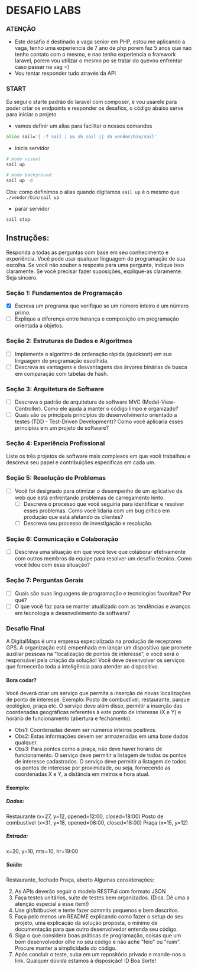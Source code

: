 # DESAFIO LABS
### ATENÇÃO
* Este desafio é destinado a vaga senior em PHP, estou me aplicando a vaga, tenho uma experiencia de 7 ano de php porem faz 5 anos que nao tenho contato com o mesmo, e nao tenho experiencia o framwork laravel, porem vou utilizar o mesmo po se tratar do quevou enfrentar caso passar na vag =)
* Vou tentar responder tudo através da API
### START 
Eu segui o starte padrão do laravel com composer, e vou usarele para poder criar os endpoints e responder os desafios, o código abaixo serve para iniciar o projeto
- vamos definir um alias para facilitar o nossos comandos
```bash
alias sail='[ -f sail ] && sh sail || sh vendor/bin/sail'
```
- inicia servidor
```bash
# modo visual
sail up

# modo background
sail up -d
```
Obs: como definimos o alias quando digitamos `sail up` é o mesmo que  `./vendor/bin/sail up`
- parar servidor
```bash
sail stop
```

## Instruções:
Responda a todas as perguntas com base em seu conhecimento e experiência. Você pode usar qualquer linguagem de programação de sua escolha.
Se você não souber a resposta para uma pergunta, indique isso claramente. Se você precisar fazer suposições, explique-as claramente.
Seja sincero.

###  Seção 1: Fundamentos de Programação
-[X] Escreva um programa que verifique se um número inteiro é um número primo. 
-[ ] Explique a diferença entre herança e composição em programação orientada a objetos. 

### Seção 2: Estruturas de Dados e Algoritmos
-[ ] Implemente o algoritmo de ordenação rápida (quicksort) em sua linguagem de programação escolhida.
-[ ] Descreva as vantagens e desvantagens das árvores binárias de busca em comparação com tabelas de hash.

### Seção 3: Arquitetura de Software
-[ ] Descreva o padrão de arquitetura de software MVC (Model-View-Controller). Como ele ajuda a manter o código limpo e organizado?
-[ ] Quais são os principais princípios do desenvolvimento orientado a testes (TDD - Test-Driven Development)? Como você aplicaria esses princípios em um projeto de software?

### Seção 4: Experiência Profissional
Liste os três projetos de software mais complexos em que você trabalhou e descreva seu papel e contribuições específicas em cada um.

### Seção 5: Resolução de Problemas
-[ ] Você foi designado para otimizar o desempenho de um aplicativo da web que está enfrentando problemas de carregamento lento. 
  -[ ] Descreva o processo que você seguiria para identificar e resolver esses problemas.
  Como você lidaria com um bug crítico em produção que está afetando os clientes? 
  -[ ] Descreva seu processo de investigação e resolução.

### Seção 6: Comunicação e Colaboração
-[ ] Descreva uma situação em que você teve que colaborar efetivamente com outros membros da equipe para resolver um desafio técnico. Como você lidou com essa situação? 

### Seção 7: Perguntas Gerais
-[ ] Quais são suas linguagens de programação e tecnologias favoritas? Por quê?
-[ ] O que você faz para se manter atualizado com as tendências e avanços em tecnologia e desenvolvimento de software?

### Desafio Final

A DigitalMaps é uma empresa especializada na produção de receptores GPS. A organização está empenhada em lançar um dispositivo que promete auxiliar pessoas
na “localização de pontos de interesse”, e você será o responsável pela criação da
solução!
Você deve desenvolver os serviços que fornecerão toda a inteligência para
atender ao dispositivo.

#### Bora codar?

Você deverá criar um serviço que permita a inserção de novas localizações de ponto
de interesse. Exemplo:
Posto de combustível, restaurante, parque ecológico, praça etc.
O serviço deve além disso, permitir a inserção das coordenadas geográficas
referentes à este ponto de interesse (X e Y) e horário de funcionamento (abertura e
fechamento).
* Obs1: Coordenadas devem ser números inteiros positivos.
* Obs2: Estas informações devem ser armazenadas em uma base dados
qualquer.
* Obs3: Para pontos como a praça, não deve haver horário de funcionamento.
O serviço deve permitir a listagem de todos os pontos de interesse cadastrados.
O serviço deve permitir a listagem de todos os pontos de interesse por proximidade,
ou seja, fornecendo as coordenadas X e Y, a distância em metros e hora atual.
#### Exemplo:

##### Dados:
Restaurante (x=27, y=12, opened=12:00, closed=18:00)
Posto de combustível (x=31, y=18, opened=08:00, closed=18:00)
Praça (x=15, y=12)

##### Entrada:
x=20, y=10, mts=10, hr=19:00

##### Saída:
Restaurante, fechado
Praça, aberto
Algumas considerações:

2. As APIs deverão seguir o modelo RESTFul com formato JSON
3. Faça testes unitários, suite de testes bem organizados. (Dica. Dê uma
   a atenção especial a esse item!)
4. Use git/bitbucket e tente fazer commits pequenos e bem descritos.
5. Faça pelo menos um README explicando como fazer o setup do seu projeto, uma
   explicação da solução proposta, o mínimo de documentação para que outro
   desenvolvedor entenda seu código.
6. Siga o que considera boas práticas de programação, coisas que um bom
   desenvolvedor olhe no seu código e não ache "feio" ou "ruim". Procure manter a
   simplicidade do código.
7. Após concluir o teste, suba em um repositório privado e mande-nos o link.
   Qualquer dúvida estamos à disposição! :D
   Boa Sorte!
